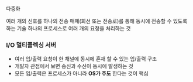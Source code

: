 다중화

여러 개의 신호를 하나의 전송 매체(회선 또는 전송로)를 통해 동시에 전송할 수 있도록 하는 기술
하나의 프로세스로 여러 개의 요청을 처리하는 것
### I/O 멀티플렉싱 서버
- 여러 입/출력 요청이 한 채널에 동시에 혼재 할 수 있는 입/출력 구조
- 개발자 관점에서 보면 송신과 수신이 동시에 발생하는 것
- 모든 입/출력은 프로세스가 아니라 **OS가 주도** 한다는 것이 핵심